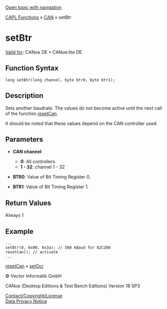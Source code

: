 [Open topic with navigation](../../../../../CANoeDEFamily.htm#Topics/CAPLFunctions/CAN/Functions/CAPLfunctionSetBtr.md)

[CAPL Functions](../../CAPLfunctions.md) » [CAN](../CAPLfunctionsCANOverview.md) » setBtr

# setBtr

[Valid for](../../../Shared/FeatureAvailability.md):  CANoe DE • CANoe:lite DE

## Function Syntax

```plaintext
long setBtr(long channel, byte btr0, byte btr1);
```

## Description

Sets another baudrate. The values do not become active until the next call of the function [resetCan](CAPLfunctionResetCan.md).

It should be noted that these values depend on the CAN controller used.

## Parameters

- **CAN channel**  
  - **0**: All controllers
  - **1 - 32**: channel 1 - 32

- **BTR0**: Value of Bit Timing Register 0.

- **BTR1**: Value of Bit Timing Register 1.

## Return Values

Always 1

## Example

```plaintext
...
setBtr(0, 0x00, 0x3a); // 500 kBaud for 82C200
resetCan(); // activate
...
```

[resetCan](CAPLfunctionResetCan.md) • [setOcr](CAPLfunctionSetOcr.md)

© Vector Informatik GmbH

CANoe (Desktop Editions & Test Bench Editions) Version 18 SP3

[Contact/Copyright/License](../../../Shared/ContactCopyrightLicense.md)  
[Data Privacy Notice](https://www.vector.com/int/en/company/get-info/privacy-policy/)
